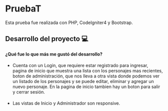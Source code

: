 # PruebaT 
 

Esta prueba fue realizada con PHP, CodeIgniter4 y Bootstrap.


## Desarrollo del proyecto 💻

#### ¿Qué fue lo que más me gustó del desarrollo? 
- Cuenta con un Login, que requiere estar registrado para ingresar, pagina de inicio que muestra una lista con los personajes mas recientes, boton de administración, que nos lleva a otra vista donde podemos ver un listado de los personajes y se puede editar, eliminar y agregar un nuevo personaje.
En la pagina de inicio tambien hay un boton para salir y cerrar sesión. 

#### 
- Las vistas de Inicio y Administrador son responsive.
